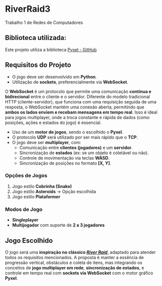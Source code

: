 # RiverRaid3
Trabalho 1 de Redes de Computadores

## Biblioteca utilizada:
Este projeto utiliza a biblioteca [Pyxel - GitHub](https://github.com/kitao/pyxel)


## Requisitos do Projeto
- O jogo deve ser desenvolvido em **Python**.
- Utilização de **sockets**, preferencialmente via **WebSocket**.

O **WebSocket** é um protocolo que permite uma comunicação **contínua e bidirecional** entre o cliente e o servidor. Diferente do modelo tradicional HTTP (cliente-servidor), que funciona com uma requisição seguida de uma resposta, o WebSocket mantém uma conexão aberta, permitindo que **ambos os lados enviem e recebam mensagens em tempo real**. Isso é ideal para jogos multiplayer, onde a troca constante e rápida de dados (como posições, ações e estados do jogo) é essencial.
- Uso de um **motor de jogos**, sendo o escolhido o **Pyxel**.
- O protocolo **UDP** será utilizado por ser mais rápido que o **TCP**.
- O jogo deve ser **multiplayer**, com:
  - Comunicação entre **clientes (jogadores)** e um **servidor**.
  - Sincronização de **estados** (ex: se um objeto é coletável ou não).
  - Controle de movimentação via teclas **WASD**.
  - Sincronização de posições no formato **[X, Y]**.

### Opções de Jogos

1. Jogo estilo **Cobrinha (Snake)**
2. Jogo estilo **Asteroids** -> Opção escolhida
3. Jogo estilo **Plataformer**

### Modos de Jogo

- **Singleplayer**
- **Multijogador** com suporte de **2 a 3 jogadores**

## Jogo Escolhido

O jogo será uma **inspiração no clássico *[River Raid](https://pt.wikipedia.org/wiki/River_Raid)***, adaptado para atender todos os requisitos mencionados. A proposta é manter a essência de progressão vertical, obstáculos e coleta de itens, mas integrando os conceitos de **jogo multiplayer em rede**, **sincronização de estados**, e controle em tempo real com **sockets via WebSocket** com o motor gráfico **Pyxel**.